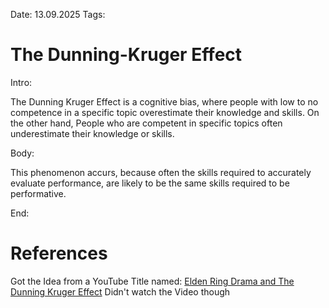 Date: 13.09.2025
Tags: 

# The Dunning-Kruger Effect

Intro:

The Dunning Kruger Effect is a cognitive bias, where people with low to no competence in a specific topic overestimate their knowledge and skills. On the other hand, People who are competent in specific topics often underestimate their knowledge or skills.

Body:

This phenomenon accurs, because often the skills required to accurately evaluate performance, are likely to be the same skills required to be performative. 

End:

# References
Got the Idea from a YouTube Title named: [Elden Ring Drama and The Dunning Kruger Effect](https://www.youtube.com/watch?v=ucV6h7OxSso&pp=0gcJCckJAYcqIYzv)
Didn't watch the Video though